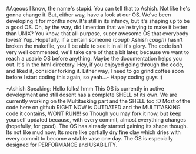 #Aqeous
I know, the name's stupid. You can tell that to Ashish. Not like he's gonna change it. But, either way, have a look at our OS.
We've been developing it for months now. It's still in its infancy, but it's shaping up to be a good OS. Oh, by the way, did I
mention that we're trying to make it better than UNIX? You know, that all-purpose, super awesome OS that everybody loves? Yup.
Hopefully, if a certain someone (*cough* Ashish *cough*) hasn't broken the makefile, you'll be able to see it in all it's glory.
The code isn't very well commented, we'll take care of that a bit later, because we want to reach a usable OS before anything.
Maybe the documentation helps you out. It's in the html directory.
Hey, if you enjoyed going through the code, and liked it, consider forking it. Either way, I need to go grind coffee soon before I start
coding this again, so yeah...- Happy coding guys :)


*Ashish Speaking: Hello folks! hmm This OS is currently in active development and still dosent has a complete SHELL of its own. We are currently working on the Multitasking part and the SHELL too :D Most of the code here on github RIGHT NOW is OUTDATED and the MULTITASKING code it contains, WONT RUN!!! so Though you may fork it now, but keep yourself updated because, with every commit, almost everything changes (hopefully, for good). The OS has already started gaining its shape though. Its not like mud now; Its more like partially dry fine clay which dries with every commit to become a stable vase one day. The OS is especially designed for PERFORMANCE and USABILITY. 
